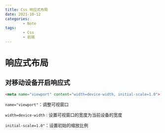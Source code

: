 ```yaml
---
title: Css 响应式布局
date: 2021-10-12
categories:
        - Note
tags:
        - Css
        - 前端
---
```


#  响应式布局

## 对移动设备开启响应式

```html
<meta name="viewport" content="width=device-width, initial-scale=1.0">
```

`name="viewport"`：调整可视窗口

`width=device-width：`设置可视窗口的宽度为当前设备的宽度

`initial-scale=1.0"`：设置初始的缩放比例

